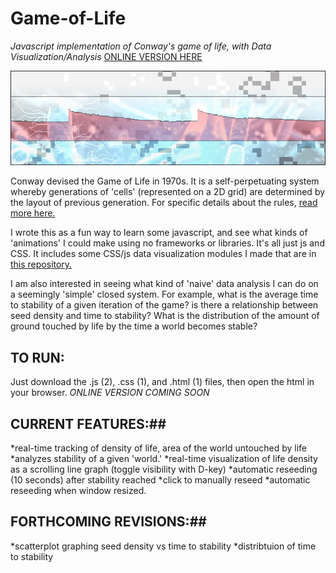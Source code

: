 # Game-of-Life
_Javascript implementation of Conway's game of life, with Data Visualization/Analysis_
[ONLINE VERSION HERE](file:///Users/jsw/Dropbox/programming/js/GOL/GOL.html)

![the game of life](splash.jpg)

Conway devised the Game of Life in 1970s. It is a self-perpetuating system whereby generations of 'cells' (represented on a 2D grid) are determined by the layout of previous generation. For specific details about the rules, [read more here.](https://en.wikipedia.org/wiki/Conway%27s_Game_of_Life)

I wrote this as a fun way to learn some javascript, and see what kinds of 'animations' I could make using no frameworks or libraries. It's all just js and CSS. It includes some CSS/js data visualization modules I made that are in [this repository.](www.github.com/severalprojects/CSS_DataVis) 

I am also interested in seeing what kind of 'naive' data analysis I can do on a seemingly 'simple' closed system. For example, what is the average time to stability of a given iteration of the game? is there a relationship between seed density and time to stability? What is the distribution of the amount of ground touched by life by the time a world becomes stable? 

## TO RUN: ##

Just download the .js (2), .css (1), and .html (1) files, then open the html in your browser. _ONLINE VERSION COMING SOON_ 


## CURRENT FEATURES:##
*real-time tracking of density of life, area of the world untouched by life
*analyzes stability of a given 'world.'
*real-time visualization of life density as a scrolling line graph (toggle visibility with D-key)
*automatic reseeding (10 seconds) after stability reached 
*click to manually reseed
*automatic reseeding when window resized. 

## FORTHCOMING REVISIONS:##
*scatterplot graphing seed density vs time to stability
*distribtuion of time to stability 



